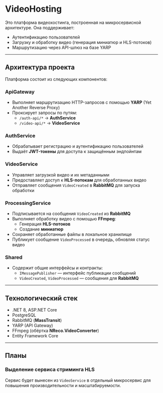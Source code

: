 # **VideoHosting**
Это платформа видеохостинга, построенная на микросервисной архитектуре. Она поддерживает:

-  Аутентификацию пользователей  
-  Загрузку и обработку видео (генерация миниатюр и HLS-потоков)  
-  Маршрутизацию через API-шлюз на базе YARP  

---

##  Архитектура проекта

Платформа состоит из следующих компонентов:

###  ApiGateway

- Выполняет маршрутизацию HTTP-запросов с помощью **YARP** (Yet Another Reverse Proxy)
- Проксирует запросы по путям:
  - `/auth-api/*` → **AuthService**
  - `/video-api/*` → **VideoService**

###  AuthService

- Обрабатывает регистрацию и аутентификацию пользователей
- Выдаёт **JWT-токены** для доступа к защищённым эндпойнтам

###  VideoService

- Управляет загрузкой видео и их метаданными
- Предоставляет доступ к **HLS-потокам** для обработанных видео
- Отправляет сообщения `VideoCreated` в **RabbitMQ** для запуска обработки

###  ProcessingService

- Подписывается на сообщения `VideoCreated` из **RabbitMQ**
- Выполняет обработку видео с помощью **FFmpeg**:
  - Генерация **HLS-потоков**
  - Создание **миниатюр**
- Сохраняет обработанные файлы в локальное хранилище
- Публикует сообщение `VideoProcessed` в очередь, обновляя статус видео

###  Shared

- Содержит общие интерфейсы и контракты:
  - `IMessagePublisher` — интерфейс публикации сообщений
  - `VideoCreated`, `VideoProcessed` — сообщения для **RabbitMQ**

---

##  Технологический стек

- .NET 8, ASP.NET Core  
- PostgreSQL
- RabbitMQ (**MassTransit**)  
- YARP (API Gateway)  
- FFmpeg (обёртка **NReco.VideoConverter**)  
- Entity Framework Core  

---

##  Планы 

###  Выделение сервиса стриминга HLS

Сервис будет вынесен из `VideoService` в отдельный микросервис для повышения производительности и масштабируемости.

